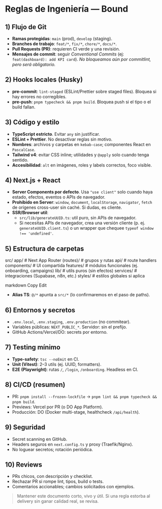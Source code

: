 # Reglas de Ingeniería — Bound

## 1) Flujo de Git

- **Ramas protegidas**: `main` (prod), `develop` (staging).
- **Branches de trabajo**: `feat/*`, `fix/*`, `chore/*`, `docs/*`.
- **Pull Requests (PR)**: requieren CI verde y una revisión.
- **Mensajes de commit**: seguir _Conventional Commits_ (ej: `feat(dashboard): add KPI card`). _No bloqueamos aún por commitlint, pero será obligatorio._

## 2) Hooks locales (Husky)

- **pre-commit**: `lint-staged` (ESLint/Prettier sobre staged files). Bloquea si hay errores no corregibles.
- **pre-push**: `pnpm typecheck && pnpm build`. Bloquea push si el tipo o el build fallan.

## 3) Código y estilo

- **TypeScript estricto**. Evitar `any` sin justificar.
- **ESLint + Prettier**. No desactivar reglas sin motivo.
- **Nombres**: archivos y carpetas en `kebab-case`; componentes React en `PascalCase`.
- **Tailwind v4**: evitar CSS inline; utilidades y `@apply` solo cuando tenga sentido.
- **Accesibilidad**: `alt` en imágenes, roles y labels correctos, foco visible.

## 4) Next.js + React

- **Server Components por defecto**. Usa `"use client"` solo cuando haya estado, efectos, eventos o APIs de navegador.
- **Prohibido en Server**: `window`, `document`, `localStorage`, `navigator`, `fetch` de orígenes cross-user sin caché. Si dudas, es cliente.
- **SSR/Browser util**:
  - `src/lib/generateUUID.ts`: util puro, sin APIs de navegador.
  - Si necesitas APIs de navegador, crea una versión cliente (p. ej. `generateUUID.client.ts`) o un wrapper que chequee `typeof window !== 'undefined'`.

## 5) Estructura de carpetas

src/
app/ # Next App Router
(routes)/ # grupos y rutas
api/ # route handlers
components/ # UI compartida
features/ # módulos funcionales (ej. onboarding, campaigns)
lib/ # utils puros (sin efectos)
services/ # integraciones (Supabase, n8n, etc.)
styles/ # estilos globales si aplica

markdown
Copy
Edit

- **Alias TS**: `@/*` apunta a `src/*` (lo confirmaremos en el paso de paths).

## 6) Entornos y secretos

- `.env.local`, `.env.staging`, `.env.production` (no commitear).
- Variables públicas: `NEXT_PUBLIC_*`. Servidor: sin el prefijo.
- GitHub Actions/Vercel/DO: secrets por entorno.

## 7) Testing mínimo

- **Type-safety**: `tsc --noEmit` en CI.
- **Unit (Vitest)**: 2–3 utils (ej. UUID, formatters).
- **E2E (Playwright)**: rutas `/`, `/login`, `/onboarding`. Headless en CI.

## 8) CI/CD (resumen)

- PR: `pnpm install --frozen-lockfile` → `pnpm lint && pnpm typecheck && pnpm build`.
- Previews: Vercel por PR (o DO App Platform).
- Producción: DO (Docker multi-stage, healthcheck `/api/health`).

## 9) Seguridad

- Secret scanning en GitHub.
- Headers seguros en `next.config.ts` y proxy (Traefik/Nginx).
- No loguear secretos; rotación periódica.

## 10) Reviews

- PRs chicos, con descripción y checklist.
- Rechazar PR si rompe lint, tipos, build o tests.
- Comentarios accionables; cambios solicitados con ejemplos.

> Mantener este documento corto, vivo y útil. Si una regla estorba al delivery sin ganar calidad real, se revisa.
